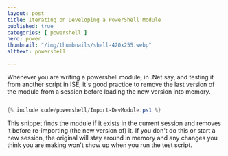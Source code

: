 ```yaml
---
layout: post
title: Iterating on Developing a PowerShell Module
published: true 
categories: [ powershell ]
hero: power
thumbnail: "/img/thumbnails/shell-420x255.webp"
alttext: powershell

---
```


Whenever you are writing a powershell module, in .Net say, and testing it from another script in ISE, it's good practice to remove the last version of the module from a session 
before loading the new version into memory. 

```powershell

{% include code/powershell/Import-DevModule.ps1 %}

```

This snippet finds the module if it exists in the current session and removes it before re-importing (the new version of) it. If you don't do this or start a new session, the original 
will stay around in memory and any changes you think you are making won't show up when you run the test script.

